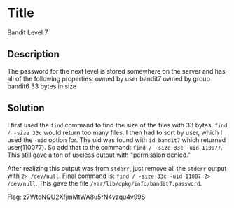 # Title
Bandit Level 7

## Description
The password for the next level is stored somewhere on the server and has all of the following properties:
    owned by user bandit7
    owned by group bandit6
    33 bytes in size

## Solution
I first used the `find` command to find the size of the files with 33 bytes. `find / -size 33c` would return too many files. I then had to sort by user, which I used the `-uid` option for. The uid was found with `id bandit7` which returned user(110077). So add that to the command: `find / -size 33c -uid 110077`. This still gave a ton of useless output with "permission denied."

After realizing this output was from `stderr`, just remove all the `stderr` output with `2> /dev/null`. Final command is: `find / -size 33c -uid 11007 2> /dev/null`. This gave the file `/var/lib/dpkg/info/bandit7.password`.

Flag: z7WtoNQU2XfjmMtWA8u5rN4vzqu4v99S
